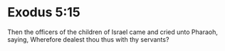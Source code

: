 # Exodus 5:15

Then the officers of the children of Israel came and cried unto Pharaoh, saying, Wherefore dealest thou thus with thy servants?